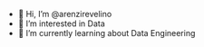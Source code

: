 - 👋 Hi, I’m @arenzirevelino
- 👀 I’m interested in Data
- 🌱 I’m currently learning about Data Engineering

<!---
arenzirevelino/arenzirevelino is a ✨ special ✨ repository because its `README.md` (this file) appears on your GitHub profile.
You can click the Preview link to take a look at your changes.
--->
